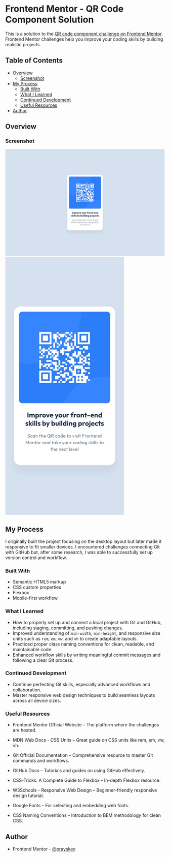 # Frontend Mentor - QR Code Component Solution

This is a solution to the [QR code component challenge on Frontend Mentor](https://www.frontendmentor.io/challenges/qr-code-component-iux_sIO_H). Frontend Mentor challenges help you improve your coding skills by building realistic projects.

## Table of Contents

- [Overview](#overview)
  - [Screenshot](#screenshot)
- [My Process](#my-process)
  - [Built With](#built-with)
  - [What I Learned](#what-i-learned)
  - [Continued Development](#continued-development)
  - [Useful Resources](#useful-resources)
- [Author](#author)

## Overview

### Screenshot

![](./design/desktop-design.jpg)
![](./design/mobile-design.jpg)

## My Process

I originally built the project focusing on the desktop layout but later made it responsive to fit smaller devices. I encountered challenges connecting Git with GitHub but, after some research, I was able to successfully set up version control and workflow.

### Built With

- Semantic HTML5 markup  
- CSS custom properties  
- Flexbox  
- Mobile-first workflow  

### What I Learned

- How to properly set up and connect a local project with Git and GitHub, including staging, committing, and pushing changes.  
- Improved understanding of `min-width`, `min-height`, and responsive size units such as `rem`, `em`, `vw`, and `vh` to create adaptable layouts.  
- Practiced proper class naming conventions for clean, readable, and maintainable code.  
- Enhanced workflow skills by writing meaningful commit messages and following a clear Git process.

### Continued Development

- Continue perfecting Git skills, especially advanced workflows and collaboration.  
- Master responsive web design techniques to build seamless layouts across all device sizes.

### Useful Resources

- Frontend Mentor Official Website – The platform where the challenges are hosted.

- MDN Web Docs - CSS Units – Great guide on CSS units like rem, em, vw, vh.

- Git Official Documentation – Comprehensive resource to master Git commands and workflows.

- GitHub Docs – Tutorials and guides on using GitHub effectively.

- CSS-Tricks: A Complete Guide to Flexbox – In-depth Flexbox resource.

- W3Schools - Responsive Web Design – Beginner-friendly responsive design tutorial.

- Google Fonts – For selecting and embedding web fonts.

- CSS Naming Conventions – Introduction to BEM methodology for clean CSS.

## Author

- Frontend Mentor - [@prayskey](https://www.frontendmentor.io/profile/prayskey)
